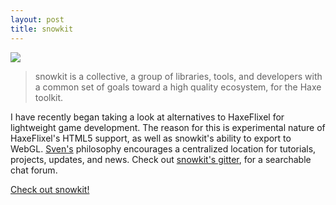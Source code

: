 ```yaml
---
layout: post
title: snowkit
---
```


<div class="img-container">
<img src="{{ site.url }}/assets/snowkit.png" />
</div>

>snowkit is a collective, a group of libraries, tools, and developers with a common set of goals toward a high quality ecosystem, for the Haxe toolkit.

I have recently began taking a look at alternatives to HaxeFlixel for lightweight game development. The reason for this is experimental nature of HaxeFlixel's HTML5 support, as well as snowkit's ability to export to WebGL. [Sven's](https://github.com/underscorediscovery) philosophy encourages a centralized location for tutorials, projects, updates, and news. Check out [snowkit's gitter](https://gitter.im/snowkit/public/), for a searchable chat forum.

[Check out snowkit!](http://snowkit.org/)